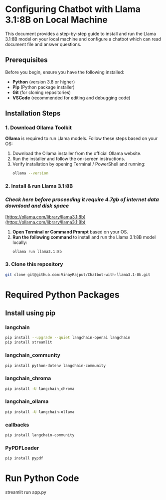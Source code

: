 # Configuring Chatbot with Llama 3.1:8B on Local Machine

This document provides a step-by-step guide to install and run the Llama 3.1:8B model on your local machine and configure a chatbot which can read document file and answer questions.

## Prerequisites

Before you begin, ensure you have the following installed:
- **Python** (version 3.8 or higher)
- **Pip** (Python package installer)
- **Git** (for cloning repositories)
- **VSCode** (recommended for editing and debugging code)

## Installation Steps

### 1. Download Ollama Toolkit

**Ollama** is required to run Llama models. Follow these steps based on your OS:

1. Download the Ollama installer from the official Ollama website.
2. Run the installer and follow the on-screen instructions.
3. Verify installation by opening  Terminal / PowerShell and running:
   ```bash
   ollama --version 
   ```
   
### 2. Install & run Llama 3.1:8B
###  _**Check here before proceeding it require 4.7gb of internet data download and disk space**_

[https://ollama.com/library/llama3.1:8b](https://ollama.com/library/llama3.1:8b)


1. **Open Terminal or Command Prompt** based on your OS.
2. **Run the following command** to install and run the Llama 3.1:8B model locally:
   ```bash
   ollama run llama3.1:8b
   ```
   
### 3. Clone this repository
   ```bash
   git clone git@github.com:VinayRajput/Chatbot-with-llama3.1-8b.git
   ```
# Required Python Packages

## Install using pip
### langchain
```bash
pip install --upgrade --quiet langchain-openai langchain
pip install streamlit
```


### langchain_community
```bash
pip install python-dotenv langchain-community
```
### langchain_chroma
```bash
pip install -U langchain_chroma
```

### langchain_ollama
```bash
pip install -U langchain-ollama
```

### callbacks
```bash
pip install langchain-community
```

### PyPDFLoader
```bash
pip install pypdf
```

# Run Python Code
streamlit run app.py
